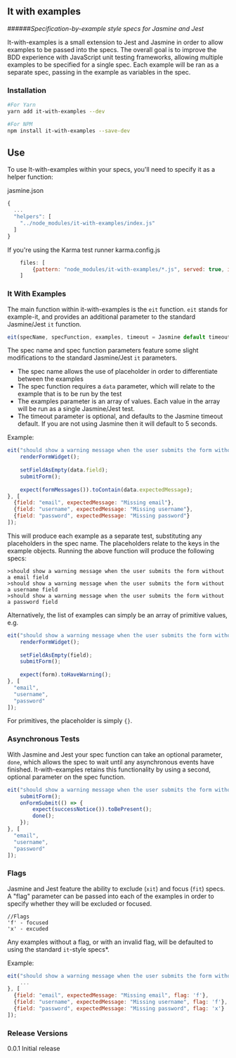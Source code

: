 ## It with examples
######_Specification-by-example style specs for Jasmine and Jest_

It-with-examples is a small extension to Jest and Jasmine in order to allow examples to be passed into the specs.
The overall goal is to improve the BDD experience with JavaScript unit testing frameworks, allowing multiple examples to be specified for a single spec.
Each example will be ran as a separate spec, passing in the example as variables in the spec.

### Installation

```sh
#For Yarn
yarn add it-with-examples --dev
```


```sh
#For NPM
npm install it-with-examples --save-dev
```

## Use
To use It-with-examples within your specs, you'll need to specify it as a helper function:

jasmine.json
```javascript
{
  ...
  "helpers": [
    "../node_modules/it-with-examples/index.js"
  ]
}
```

If you're using the Karma test runner
karma.config.js
```javascript
    files: [
        {pattern: "node_modules/it-with-examples/*.js", served: true, included: true}
    ]
```


### It With Examples
The main function within it-with-examples is the `eit` function. `eit` stands for example-it, and provides an additional parameter to the standard Jasmine/Jest `it` function.
```javascript
eit(specName, specFunction, examples, timeout = Jasmine default timeout)
```
The spec name and spec function parameters feature some slight modifications to the standard Jasmine/Jest `it` parameters.

* The spec name allows the use of placeholder in order to differentiate between the examples
* The spec function requires a `data` parameter, which will relate to the example that is to be run by the test
* The examples parameter is an array of values. Each value in the array will be run as a single Jasmine/Jest test.
* The timeout parameter is optional, and defaults to the Jasmine timeout default. If you are not using Jasmine then it will default to 5 seconds.

Example:

```javascript
eit("should show a warning message when the user submits the form without a {field} value", data => {
    renderFormWidget();
    
    setFieldAsEmpty(data.field);
    submitForm();
    
    expect(formMessages()).toContain(data.expectedMessage);
}, [
  {field: "email", expectedMessage: "Missing email"},
  {field: "username", expectedMessage: "Missing username"},
  {field: "password", expectedMessage: "Missing password"} 
]);

```
This will produce each example as a separate test, substituting any placeholders in the spec name.
The placeholders relate to the keys in the example objects. Running the above function will produce the following specs:
````
>should show a warning message when the user submits the form without a email field
>should show a warning message when the user submits the form without a username field
>should show a warning message when the user submits the form without a password field
````

Alternatively, the list of examples can simply be an array of primitive values, e.g.
```javascript
eit("should show a warning message when the user submits the form without a {} value", field => {
    renderFormWidget();
    
    setFieldAsEmpty(field);
    submitForm();
    
    expect(form).toHaveWarning();
}, [
  "email",
  "username",
  "password"
]);
```
For primitives, the placeholder is simply `{}`.

### Asynchronous Tests

With Jasmine and Jest your spec function can take an optional parameter, `done`, which allows the spec to wait until any asynchronous events have finished. It-with-examples retains this functionality by using a second, optional parameter on the spec function.
```javascript
eit("should show a warning message when the user submits the form without a {} value", (field, done) => {
    submitForm();
    onFormSubmit(() => {
        expect(successNotice()).toBePresent();
        done();
    });
}, [
  "email",
  "username",
  "password"
]);
```


### Flags
Jasmine and Jest feature the ability to exclude (`xit`) and focus (`fit`) specs. A "flag" parameter can be passed into each of the examples in order to specify whether they will be excluded or focused.
```
//Flags
'f' - focused
'x' - excuded
```
Any examples without a flag, or with an invalid flag, will be defaulted to using the standard `it`-style specs*.

Example:
```javascript
eit("should show a warning message when the user submits the form without a {field} value", data => {
    ...
}, [
  {field: "email", expectedMessage: "Missing email", flag: 'f'},
  {field: "username", expectedMessage: "Missing username", flag: 'f'},
  {field: "password", expectedMessage: "Missing password", flag: 'x'} 
]);

```

### Release Versions
0.0.1 Initial release
 
